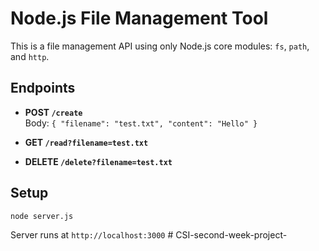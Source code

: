 # Node.js File Management Tool

This is a file management API using only Node.js core modules: `fs`, `path`, and `http`.

## Endpoints

- **POST `/create`**  
  Body: `{ "filename": "test.txt", "content": "Hello" }`

- **GET `/read?filename=test.txt`**

- **DELETE `/delete?filename=test.txt`**

## Setup

```bash
node server.js
```

Server runs at `http://localhost:3000`
#   C S I - s e c o n d - w e e k - p r o j e c t -  
 